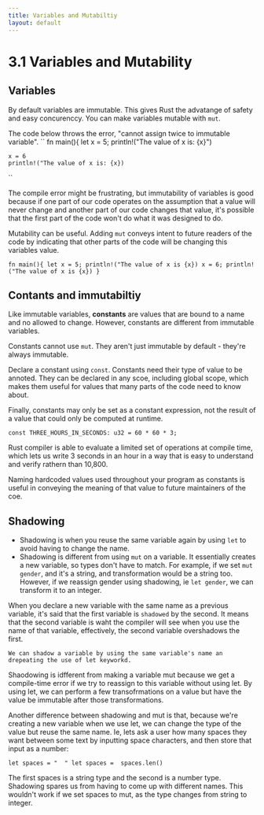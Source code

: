 ```yaml
---
title: Variables and Mutabiltiy
layout: default
---
```


# 3.1 Variables and Mutability

## Variables

By default variables are immutable. This gives Rust the advatange of safety and
easy concurenccy. You can make variables mutable with `mut`. 

The code below throws the error, "cannot assign twice to immutable variable". 
``
fn main(){
    let x = 5;
    println!("The value of x is: {x}")
    
    x = 6
    println!("The value of x is: {x})

``

The compile error might be frustrating, but immutability of variables is good
because if one part of our code operates on the assumption that a value will
never change and another part of our code changes that value, it's possible that
the first part of the code won't do what it was designed to do. 

Mutability can be useful. Adding `mut` conveys intent to future readers of the
code by indicating that other parts of the code will be changing this variables
value. 

``
fn main(){
    let x = 5;
    println!("The value of x is {x})
    x = 6;
    println!("The value of x is {x})
}
``
## Contants and immutabiltiy

Like immutable variables, **constants** are values that are bound to a name and
no allowed to change. However, constants are different from immutable variables.

Constants cannot use `mut`. They aren't just immutable by default - they're
always immutable. 

Declare a constant using `const`. Constants need their type of value to be
annoted. They can be declared in any scoe, including global scope, which makes
them useful for values that many parts of the code need to know about.

Finally, constants may only be set as a constant expression, not the result of a
value that could only be computed at runtime. 

`` const THREE_HOURS_IN_SECONDS: u32 = 60 * 60 * 3; ``

Rust compiler is able to evaluate a limited set of operations at compile time,
which lets us write 3 seconds in an hour in a way that is easy to understand and
verify rathern than 10,800. 

Naming hardcoded values used throughout your program as constants is useful in
conveying the meaning of that value to future maintainers of the coe. 



## Shadowing

- Shadowing is when you reuse the same variable again by using `let` to avoid
  having to change the name.
- Shadowing is different from using `mut` on a variable. It essentially creates a new variable, so types don't have to match. For example, if we set `mut gender`, and it's a string, and transformation would be a string too. However, if we reassign gender using shadowing, ie `let gender`, we can transform it to an integer. 
  
  
When you declare a new variable with the same name as a previous variable, it's
said that the first variable is `shadowed` by the second. It means that the
second variable is waht the compiler will see when you use the name of that
variable, effectively, the second variable overshadows the first.

`We can shadow a variable by using the same variable's name an drepeating the use
of let keyworkd.`

Shaodowing is idfferent from making a variable mut because we get a compile-time
error if we try to reassign to this variable without using let. By using let, we
can perform a few transofrmations on a value but have the value be immutable
after those transformations. 

Another difference between shadowing and mut is that, because we're creating a
new variable when we use let, we can change the type of the value but reuse the
same name. Ie, lets ask a user how many spaces they want between some text by
inputting space characters, and then store that input as a number:

``
let spaces = "  "
let spaces =  spaces.len()
``

The first spaces is a string type and the second is a number type. Shadowing
spares us from having to come up with different names. This wouldn't work if we
set spaces to mut, as the type changes from string to integer. 











